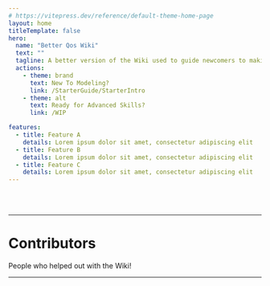 ```yaml
---
# https://vitepress.dev/reference/default-theme-home-page
layout: home
titleTemplate: false
hero:
  name: "Better Qos Wiki"
  text: ""
  tagline: A better version of the Wiki used to guide newcomers to making their own Sabers, Cubes, and Walls for Qosmetics.
  actions:
    - theme: brand
      text: New To Modeling?
      link: /StarterGuide/StarterIntro
    - theme: alt
      text: Ready for Advanced Skills?
      link: /WIP

features:
  - title: Feature A
    details: Lorem ipsum dolor sit amet, consectetur adipiscing elit
  - title: Feature B
    details: Lorem ipsum dolor sit amet, consectetur adipiscing elit
  - title: Feature C
    details: Lorem ipsum dolor sit amet, consectetur adipiscing elit
---
```

<script setup>
import { VPTeamMembers } from 'vitepress/theme'

const members = [
  {
    avatar: 'https://github.com/Amalite.png',
    name: 'Amalien (Amalite) the Formovian',
    title: 'Creator, Main Author',
    links: [
      { icon: 'github', link: 'https://github.com/Amalite' },
      { icon: 'twitter', link: 'https://twitter.com/Formovian' }
    ]
  }
]
</script>

<br>
<br>
<hr>
<p align="center">
<h1>Contributors</h1>
People who helped out with the Wiki!
</p>

<VPTeamMembers size="medium" :members="members" />
<hr>